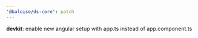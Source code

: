 ```yaml
---
'@baloise/ds-core': patch
---
```


**devkit**: enable new angular setup with app.ts instead of app.component.ts

